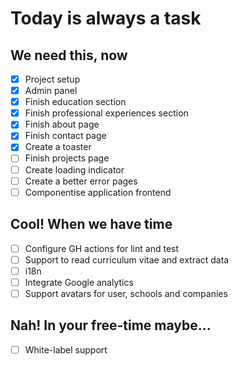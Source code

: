 # Today is always a task

## We need this, now

- [x] Project setup
- [x] Admin panel
- [x] Finish education section
- [x] Finish professional experiences section
- [x] Finish about page
- [x] Finish contact page
- [x] Create a toaster
- [ ] Finish projects page
- [ ] Create loading indicator
- [ ] Create a better error pages
- [ ] Componentise application frontend

## Cool! When we have time

- [ ] Configure GH actions for lint and test
- [ ] Support to read curriculum vitae and extract data
- [ ] i18n
- [ ] Integrate Google analytics
- [ ] Support avatars for user, schools and companies

## Nah! In your free-time maybe...

- [ ] White-label support
